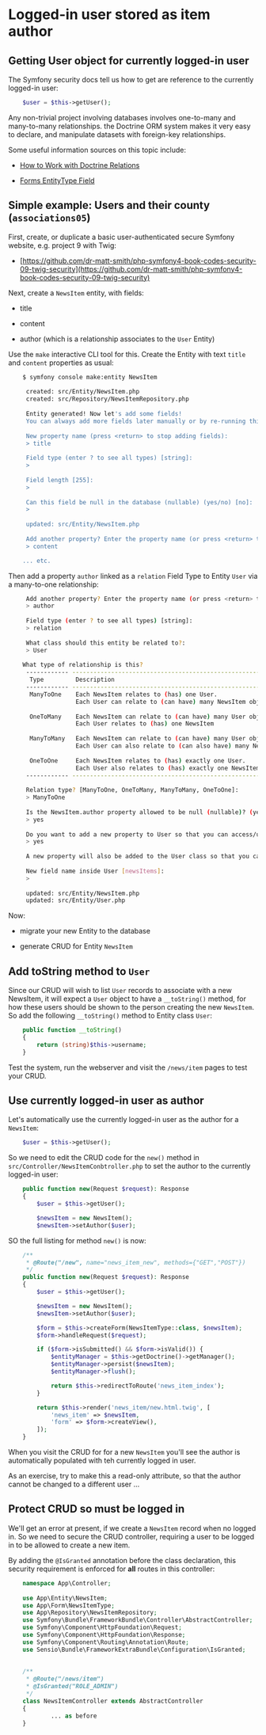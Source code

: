 
# Logged-in user stored as item author

## Getting User object for currently logged-in user

The Symfony security docs tell us how to get are reference to the currently logged-in user:

```php
    $user = $this->getUser();
```



Any non-trivial project involving databases involves one-to-many and many-to-many relationships. the Doctrine ORM system makes it very easy to declare, and manipulate datasets with foreign-key relationships.

Some useful information sources on this topic include:

- [How to Work with Doctrine Relations](http://symfony.com/doc/current/doctrine/associations.html)

- [Forms EntityType Field](http://symfony.com/doc/current/reference/forms/types/entity.html)


## Simple example: Users and their county (`associations05`)

First, create, or duplicate a basic user-authenticated secure Symfony website, e.g. project 9 with Twig:

- [https://github.com/dr-matt-smith/php-symfony4-book-codes-security-09-twig-security](https://github.com/dr-matt-smith/php-symfony4-book-codes-security-09-twig-security)

Next, create a `NewsItem` entity, with fields:

- title

- content

- author (which is a relationship associates to the `User` Entity)

Use the `make` interactive CLI tool for this. Create the Entity with text `title` and `content` properties as usual:

```bash 
    $ symfony console make:entity NewsItem
    
     created: src/Entity/NewsItem.php
     created: src/Repository/NewsItemRepository.php
     
     Entity generated! Now let's add some fields!
     You can always add more fields later manually or by re-running this command.
    
     New property name (press <return> to stop adding fields):
     > title
    
     Field type (enter ? to see all types) [string]:
     > 
    
     Field length [255]:
     > 
    
     Can this field be null in the database (nullable) (yes/no) [no]:
     > 
    
     updated: src/Entity/NewsItem.php
    
     Add another property? Enter the property name (or press <return> to stop adding fields):
     > content

    ... etc.
```

Then add a property `author` linked as a `relation` Field Type to Entity `User` via a many-to-one relationship:

```bash
     Add another property? Enter the property name (or press <return> to stop adding fields):
     > author
    
     Field type (enter ? to see all types) [string]:
     > relation
    
     What class should this entity be related to?:
     > User
    
    What type of relationship is this?
     ------------ -------------------------------------------------------------------- 
      Type         Description                                                         
     ------------ -------------------------------------------------------------------- 
      ManyToOne    Each NewsItem relates to (has) one User.                            
                   Each User can relate to (can have) many NewsItem objects            
                                                                                       
      OneToMany    Each NewsItem can relate to (can have) many User objects.           
                   Each User relates to (has) one NewsItem                             
                                                                                       
      ManyToMany   Each NewsItem can relate to (can have) many User objects.           
                   Each User can also relate to (can also have) many NewsItem objects  
                                                                                       
      OneToOne     Each NewsItem relates to (has) exactly one User.                    
                   Each User also relates to (has) exactly one NewsItem.               
     ------------ -------------------------------------------------------------------- 
    
     Relation type? [ManyToOne, OneToMany, ManyToMany, OneToOne]:
     > ManyToOne
    
     Is the NewsItem.author property allowed to be null (nullable)? (yes/no) [yes]:
     > yes
    
     Do you want to add a new property to User so that you can access/update NewsItem objects from it - e.g. $user->getNewsItems()? (yes/no) [yes]:
     > yes
    
     A new property will also be added to the User class so that you can access the related NewsItem objects from it.
    
     New field name inside User [newsItems]:
     > 
    
     updated: src/Entity/NewsItem.php
     updated: src/Entity/User.php
```

Now:

- migrate your new Entity to the database

- generate CRUD for Entity `NewsItem`

## Add toString method to `User`

Since our CRUD will wish to list `User` records to associate with a new NewsItem, it will expect a `User` object to have a `__toString()` method, for how these users should be shown to the person creating the new `NewsItem`. So add the following `__toString()` method to Entity class `User`:

```php
    public function __toString()
    {
        return (string)$this->username;
    }
```

Test the system, run the webserver and visit the `/news/item` pages to test your CRUD.

## Use currently logged-in user as author

Let's automatically use the currently logged-in user as the author for a `NewsItem`:

```php
    $user = $this->getUser();
```

So we need to edit the CRUD code for the `new()` method in  `src/Controller/NewsItemConbtroller.php` to set the author to the currently logged-in user:

```php
    public function new(Request $request): Response
    {
        $user = $this->getUser();

        $newsItem = new NewsItem();
        $newsItem->setAuthor($user);    
```

SO the full listing for method `new()` is now:

```php
    /**
     * @Route("/new", name="news_item_new", methods={"GET","POST"})
     */
    public function new(Request $request): Response
    {
        $user = $this->getUser();

        $newsItem = new NewsItem();
        $newsItem->setAuthor($user);

        $form = $this->createForm(NewsItemType::class, $newsItem);
        $form->handleRequest($request);

        if ($form->isSubmitted() && $form->isValid()) {
            $entityManager = $this->getDoctrine()->getManager();
            $entityManager->persist($newsItem);
            $entityManager->flush();

            return $this->redirectToRoute('news_item_index');
        }

        return $this->render('news_item/new.html.twig', [
            'news_item' => $newsItem,
            'form' => $form->createView(),
        ]);
    }
```

When you visit the CRUD for for a new `NewsItem` you'll see the author is automatically populated with teh currently logged in user.

As an exercise, try to make this a read-only attribute, so that the author cannot be changed to a different user ...

## Protect CRUD so must be logged in

We'll get an error at present, if we create a `NewsItem` record when no logged in. So we need to secure the CRUD controller, requiring a user to be logged in to be allowed to create a new item.

By adding the `@IsGranted` annotation before the class declaration, this security requirement is enforced for **all** routes in this controller:

```php
    namespace App\Controller;
    
    use App\Entity\NewsItem;
    use App\Form\NewsItemType;
    use App\Repository\NewsItemRepository;
    use Symfony\Bundle\FrameworkBundle\Controller\AbstractController;
    use Symfony\Component\HttpFoundation\Request;
    use Symfony\Component\HttpFoundation\Response;
    use Symfony\Component\Routing\Annotation\Route;
    use Sensio\Bundle\FrameworkExtraBundle\Configuration\IsGranted;
    
    
    /**
     * @Route("/news/item")
     * @IsGranted("ROLE_ADMIN")
     */
    class NewsItemController extends AbstractController
    {
            ... as before
    }
```

